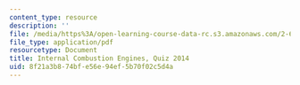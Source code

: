 ```yaml
---
content_type: resource
description: ''
file: /media/https%3A/open-learning-course-data-rc.s3.amazonaws.com/2-61-internal-combustion-engines-spring-2017/8f21a3b874bfe56e94ef5b70f02c5d4a_MIT2_61S17_quiz_2014.pdf
file_type: application/pdf
resourcetype: Document
title: Internal Combustion Engines, Quiz 2014
uid: 8f21a3b8-74bf-e56e-94ef-5b70f02c5d4a
---
```

